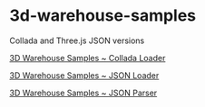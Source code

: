 3d-warehouse-samples
====================

Collada and Three.js JSON versions

[3D Warehouse Samples ~ Collada Loader]( http://va3c.github.io/3d-warehouse-samples/load-collada/load-collada.html )


[3D Warehouse Samples ~ JSON Loader]( http://va3c.github.io/3d-warehouse-samples/load-json/load-json-load.html )  

[3D Warehouse Samples ~ JSON Parser]( http://va3c.github.io/3d-warehouse-samples/load-json/load-json-parse.html )